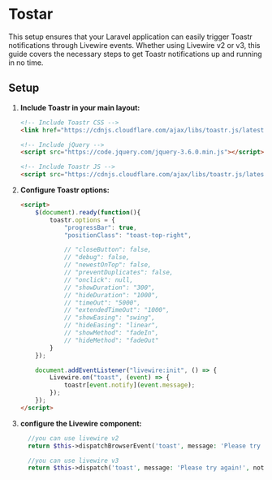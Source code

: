 # Tostar

This setup ensures that your Laravel application can easily trigger Toastr notifications through Livewire events. Whether using Livewire v2 or v3, this guide covers the necessary steps to get Toastr notifications up and running in no time.

## Setup

1. **Include Toastr in your main layout:**

    ```html
    <!-- Include Toastr CSS -->
    <link href="https://cdnjs.cloudflare.com/ajax/libs/toastr.js/latest/toastr.min.css" rel="stylesheet">

    <!-- Include jQuery -->
    <script src="https://code.jquery.com/jquery-3.6.0.min.js"></script>

    <!-- Include Toastr JS -->
    <script src="https://cdnjs.cloudflare.com/ajax/libs/toastr.js/latest/toastr.min.js"></script>
    ```

2. **Configure Toastr options:**

    ```html
    <script>
        $(document).ready(function(){
            toastr.options = {
                "progressBar": true,
                "positionClass": "toast-top-right",

                // "closeButton": false,
                // "debug": false,
                // "newestOnTop": false,
                // "preventDuplicates": false,
                // "onclick": null,
                // "showDuration": "300",
                // "hideDuration": "1000",
                // "timeOut": "5000",
                // "extendedTimeOut": "1000",
                // "showEasing": "swing",
                // "hideEasing": "linear",
                // "showMethod": "fadeIn",
                // "hideMethod": "fadeOut"
            }
        });

        document.addEventListener("livewire:init", () => {
            Livewire.on("toast", (event) => {
                toastr[event.notify](event.message);
            });
        });
    </script>
    ```

3. **configure the Livewire component:**

    ```php
      //you can use livewire v2
      return $this->dispatchBrowserEvent('toast', message: 'Please try again!', notify:'error' );

      //you can use livewire v3
      return $this->dispatch('toast', message: 'Please try again!', notify:'error' );
      
    ```



